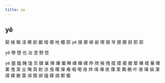 ```yaml
---
title: ye
---
```


## yē
窫
掖
暍
潱
椰
歋
擨
噎
倻
吔
蠮
耶
yé
捓
揶
峫
爺
瑘
铘
爷
鋣
鎁
釾
耶
邪








yě
嘢
壄
也
冶
漜
野
埜




yè
靥
饁
餣
馌
页
驜
嶪
捙
爗
瓛
皣
嶫
瞱
礏
晔
抴
掖
拽
揲
擛
擖
擫
擪
曄
楪
曅
曗
業
曳
枼
业
殗
頁
射
洂
曵
瞸
燁
痷
咽
喝
亱
烨
堨
墷
夜
僷
枽
鸈
鵺
叶
液
璍
焆
澲
煠
緤
腋
葉
谒
鍱
邺
鎑
鐷
謁
鄴
靨
